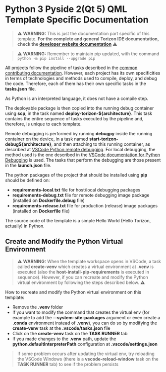 

# Python 3 Pyside 2(Qt 5) QML Template Specific Documentation


> ⚠️ **WARNING:**  This is just the documentation part specific of this template. **For the complete and general Torizon IDE documentation, check the [developer website documentation](https://developer.toradex.com/torizon/application-development/ide-extension/)** ⚠️

> ⚠️ **WARNING:**  Remember to maintain pip updated, with the command `python -m pip install --upgrade pip`

All projects follow the pipeline of tasks described in the [common contributing documentation](https://github.com/toradex/vscode-torizon-templates/blob/bookworm/CONTRIBUTING.md#contributing-templates). However, each project has its own specificities in terms of technologies and methods used to compile, deploy, and debug the code. Therefore, each of them has their own specific tasks in the **tasks.json** file.

As Python is an interpreted language, it does not have a compile step.

The deployable package is then copied into the running debug container using **scp**, in the task named **deploy-torizon-\${architecture}**. This task contains the entire sequence of tasks executed by the pipeline and, therefore, is unique to each template.

Remote debugging is performed by running **debugpy** inside the running container on the device, in a task named **start-torizon-debug\${architecture}**, and then attaching to this running container, as described at [VSCode Python remote debugging](https://code.visualstudio.com/docs/python/debugging#_remote-script-debugging-with-ssh). For local debugging, the method used is the one described in the [VSCode documentation for Python Debugging](https://code.visualstudio.com/docs/python/debugging) is used. The tasks that perform the debugging are those present in the **launch.json** file.

The python packages of the project that should be installed using **pip** should be defined on:
- **requirements-local.txt** file for host/local debugging packages
- **requirements-debug.txt** file for remote debugging image package (installed on **Dockerfile.debug** file)
- **requirements-release.txt** file for production (release) image packages (installed on **Dockerfile** file)

The source code of the template is a simple Hello World (Hello Torizon, actually) in Python.

## Create and Modify the Python Virtual Environment

> ⚠️ **WARNING:** When the template workspace opens in VSCode, a task called **create-venv** which creates a virtual environment at **.venv** is executed (also the **host-install-pip-requirements** is executed in sequence). However, if you can recreate and modify the Python virtual environment by following the steps described below. ⚠️

How to recreate and modify the Python virtual environment on this template:

 - Remove the **.venv** folder
 - If you want to modify the command that creates the virtual env (for example to add the **--system-site-packages** argument or even create a **.conda** environment instead of **.venv**), you can do so by modifying the **create-venv** task at the **.vscode/tasks.json** file
 - Click on the **create-venv** task on the **TASK RUNNER** tab
 -  If you made changes to the **.venv** path, update the **python.defaultInterpreterPath** configuration at **.vscode/settings.json**

 > If some problem occurs after updating the virtual env, try reloading the VSCode Windows (there is a **vscode-reload-window** task on the **TASK RUNNER** tab) to see if the problem persists
